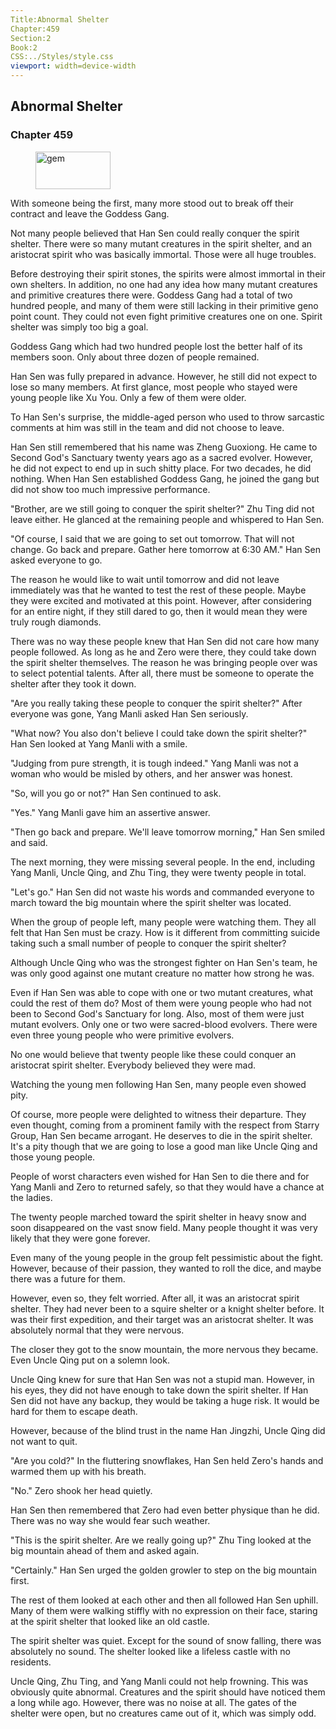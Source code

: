 ```yaml
---
Title:Abnormal Shelter 
Chapter:459 
Section:2 
Book:2 
CSS:../Styles/style.css 
viewport: width=device-width
---
```

  
## Abnormal Shelter
### Chapter 459
  
<figure>
	<img src="../Images/gem.gif" alt="gem" id="gem" width="120" height="60" />
</figure>
  

  
With someone being the first, many more stood out to break off their contract and leave the Goddess Gang.

Not many people believed that Han Sen could really conquer the spirit shelter. There were so many mutant creatures in the spirit shelter, and an aristocrat spirit who was basically immortal. Those were all huge troubles.

Before destroying their spirit stones, the spirits were almost immortal in their own shelters. In addition, no one had any idea how many mutant creatures and primitive creatures there were. Goddess Gang had a total of two hundred people, and many of them were still lacking in their primitive geno point count. They could not even fight primitive creatures one on one. Spirit shelter was simply too big a goal.

Goddess Gang which had two hundred people lost the better half of its members soon. Only about three dozen of people remained.

Han Sen was fully prepared in advance. However, he still did not expect to lose so many members. At first glance, most people who stayed were young people like Xu You. Only a few of them were older.

To Han Sen's surprise, the middle-aged person who used to throw sarcastic comments at him was still in the team and did not choose to leave.

Han Sen still remembered that his name was Zheng Guoxiong. He came to Second God's Sanctuary twenty years ago as a sacred evolver. However, he did not expect to end up in such shitty place. For two decades, he did nothing. When Han Sen established Goddess Gang, he joined the gang but did not show too much impressive performance.

"Brother, are we still going to conquer the spirit shelter?" Zhu Ting did not leave either. He glanced at the remaining people and whispered to Han Sen.

"Of course, I said that we are going to set out tomorrow. That will not change. Go back and prepare. Gather here tomorrow at 6:30 AM." Han Sen asked everyone to go.

The reason he would like to wait until tomorrow and did not leave immediately was that he wanted to test the rest of these people. Maybe they were excited and motivated at this point. However, after considering for an entire night, if they still dared to go, then it would mean they were truly rough diamonds.

There was no way these people knew that Han Sen did not care how many people followed. As long as he and Zero were there, they could take down the spirit shelter themselves. The reason he was bringing people over was to select potential talents. After all, there must be someone to operate the shelter after they took it down.

"Are you really taking these people to conquer the spirit shelter?" After everyone was gone, Yang Manli asked Han Sen seriously.

"What now? You also don't believe I could take down the spirit shelter?" Han Sen looked at Yang Manli with a smile.

"Judging from pure strength, it is tough indeed." Yang Manli was not a woman who would be misled by others, and her answer was honest.

"So, will you go or not?" Han Sen continued to ask.

"Yes." Yang Manli gave him an assertive answer.

"Then go back and prepare. We'll leave tomorrow morning," Han Sen smiled and said.

The next morning, they were missing several people. In the end, including Yang Manli, Uncle Qing, and Zhu Ting, they were twenty people in total.

"Let's go." Han Sen did not waste his words and commanded everyone to march toward the big mountain where the spirit shelter was located.

When the group of people left, many people were watching them. They all felt that Han Sen must be crazy. How is it different from committing suicide taking such a small number of people to conquer the spirit shelter?

Although Uncle Qing who was the strongest fighter on Han Sen's team, he was only good against one mutant creature no matter how strong he was.

Even if Han Sen was able to cope with one or two mutant creatures, what could the rest of them do? Most of them were young people who had not been to Second God's Sanctuary for long. Also, most of them were just mutant evolvers. Only one or two were sacred-blood evolvers. There were even three young people who were primitive evolvers.

No one would believe that twenty people like these could conquer an aristocrat spirit shelter. Everybody believed they were mad.

Watching the young men following Han Sen, many people even showed pity.

Of course, more people were delighted to witness their departure. They even thought, coming from a prominent family with the respect from Starry Group, Han Sen became arrogant. He deserves to die in the spirit shelter. It's a pity though that we are going to lose a good man like Uncle Qing and those young people.

People of worst characters even wished for Han Sen to die there and for Yang Manli and Zero to returned safely, so that they would have a chance at the ladies.

The twenty people marched toward the spirit shelter in heavy snow and soon disappeared on the vast snow field. Many people thought it was very likely that they were gone forever.

Even many of the young people in the group felt pessimistic about the fight. However, because of their passion, they wanted to roll the dice, and maybe there was a future for them.

However, even so, they felt worried. After all, it was an aristocrat spirit shelter. They had never been to a squire shelter or a knight shelter before. It was their first expedition, and their target was an aristocrat shelter. It was absolutely normal that they were nervous.

The closer they got to the snow mountain, the more nervous they became. Even Uncle Qing put on a solemn look.

Uncle Qing knew for sure that Han Sen was not a stupid man. However, in his eyes, they did not have enough to take down the spirit shelter. If Han Sen did not have any backup, they would be taking a huge risk. It would be hard for them to escape death.

However, because of the blind trust in the name Han Jingzhi, Uncle Qing did not want to quit.

"Are you cold?" In the fluttering snowflakes, Han Sen held Zero's hands and warmed them up with his breath.

"No." Zero shook her head quietly.

Han Sen then remembered that Zero had even better physique than he did. There was no way she would fear such weather.

"This is the spirit shelter. Are we really going up?" Zhu Ting looked at the big mountain ahead of them and asked again.

"Certainly." Han Sen urged the golden growler to step on the big mountain first.

The rest of them looked at each other and then all followed Han Sen uphill. Many of them were walking stiffly with no expression on their face, staring at the spirit shelter that looked like an old castle.

The spirit shelter was quiet. Except for the sound of snow falling, there was absolutely no sound. The shelter looked like a lifeless castle with no residents.

Uncle Qing, Zhu Ting, and Yang Manli could not help frowning. This was obviously quite abnormal. Creatures and the spirit should have noticed them a long while ago. However, there was no noise at all. The gates of the shelter were open, but no creatures came out of it, which was simply odd.